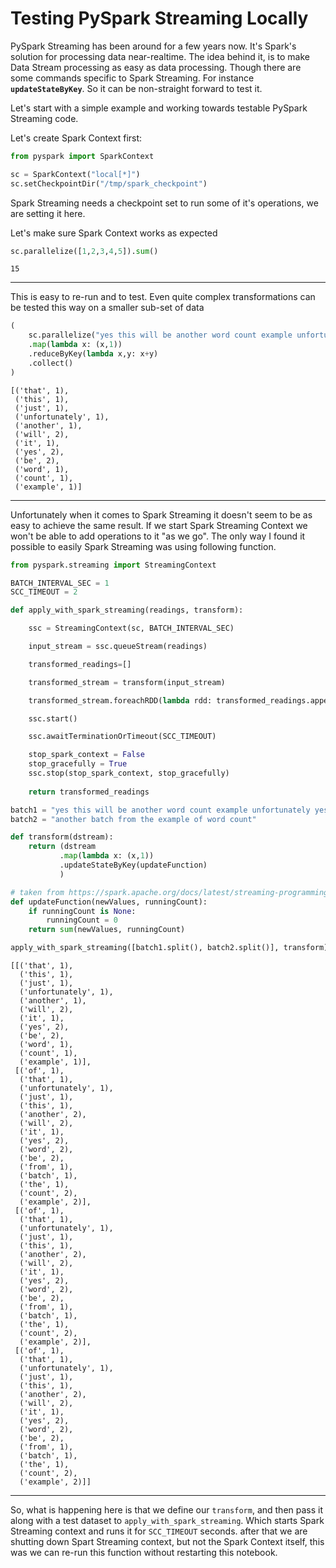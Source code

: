 
# Testing PySpark Streaming Locally

PySpark Streaming has been around for a few years now. It's Spark's solution for processing data near-realtime. The
idea behind it, is to make Data Stream processing as easy as data processing. Though there are some commands specific to Spark Streaming. For instance **`updateStateByKey`**. So it can be non-straight forward to test it.

Let's start with a simple example and working towards testable PySpark Streaming code.

Let's create Spark Context first:


```python
from pyspark import SparkContext

sc = SparkContext("local[*]")
sc.setCheckpointDir("/tmp/spark_checkpoint")
```

Spark Streaming needs a checkpoint set to run some of it's operations, we are setting it here.

Let's make sure Spark Context works as expected


```python
sc.parallelize([1,2,3,4,5]).sum()
```




    15



---
This is easy to re-run and to test. Even quite complex transformations can be tested this way on a smaller sub-set of data


```python
(
    sc.parallelize("yes this will be another word count example unfortunately yes it will be just that".split())
    .map(lambda x: (x,1))
    .reduceByKey(lambda x,y: x+y)
    .collect()
)
```




    [('that', 1),
     ('this', 1),
     ('just', 1),
     ('unfortunately', 1),
     ('another', 1),
     ('will', 2),
     ('it', 1),
     ('yes', 2),
     ('be', 2),
     ('word', 1),
     ('count', 1),
     ('example', 1)]



---
Unfortunately when it comes to Spark Streaming it doesn't seem to be as easy to achieve the same result. If we start Spark Streaming Context we won't be able to add operations to it "as we go". The only way I found it possible to easily Spark Streaming was using following function.


```python
from pyspark.streaming import StreamingContext

BATCH_INTERVAL_SEC = 1
SCC_TIMEOUT = 2

def apply_with_spark_streaming(readings, transform):

    ssc = StreamingContext(sc, BATCH_INTERVAL_SEC)

    input_stream = ssc.queueStream(readings)

    transformed_readings=[]

    transformed_stream = transform(input_stream)

    transformed_stream.foreachRDD(lambda rdd: transformed_readings.append(rdd.collect()))

    ssc.start()

    ssc.awaitTerminationOrTimeout(SCC_TIMEOUT)

    stop_spark_context = False
    stop_gracefully = True
    ssc.stop(stop_spark_context, stop_gracefully)
    
    return transformed_readings
```


```python
batch1 = "yes this will be another word count example unfortunately yes it will be just that"
batch2 = "another batch from the example of word count"

def transform(dstream):
    return (dstream
           .map(lambda x: (x,1))
           .updateStateByKey(updateFunction)
           )

# taken from https://spark.apache.org/docs/latest/streaming-programming-guide.html#updatestatebykey-operation
def updateFunction(newValues, runningCount):
    if runningCount is None:
        runningCount = 0
    return sum(newValues, runningCount)

apply_with_spark_streaming([batch1.split(), batch2.split()], transform)
```




    [[('that', 1),
      ('this', 1),
      ('just', 1),
      ('unfortunately', 1),
      ('another', 1),
      ('will', 2),
      ('it', 1),
      ('yes', 2),
      ('be', 2),
      ('word', 1),
      ('count', 1),
      ('example', 1)],
     [('of', 1),
      ('that', 1),
      ('unfortunately', 1),
      ('just', 1),
      ('this', 1),
      ('another', 2),
      ('will', 2),
      ('it', 1),
      ('yes', 2),
      ('word', 2),
      ('be', 2),
      ('from', 1),
      ('batch', 1),
      ('the', 1),
      ('count', 2),
      ('example', 2)],
     [('of', 1),
      ('that', 1),
      ('unfortunately', 1),
      ('just', 1),
      ('this', 1),
      ('another', 2),
      ('will', 2),
      ('it', 1),
      ('yes', 2),
      ('word', 2),
      ('be', 2),
      ('from', 1),
      ('batch', 1),
      ('the', 1),
      ('count', 2),
      ('example', 2)],
     [('of', 1),
      ('that', 1),
      ('unfortunately', 1),
      ('just', 1),
      ('this', 1),
      ('another', 2),
      ('will', 2),
      ('it', 1),
      ('yes', 2),
      ('word', 2),
      ('be', 2),
      ('from', 1),
      ('batch', 1),
      ('the', 1),
      ('count', 2),
      ('example', 2)]]



---
So, what is happening here is that we define our `transform`, and then pass it along with a test dataset to `apply_with_spark_streaming`. Which starts Spark Streaming context and runs it for `SCC_TIMEOUT` seconds. after that we are shutting down Spart Streaming context, but not the Spark Context itself, this was we can re-run this function without restarting this notebook.

